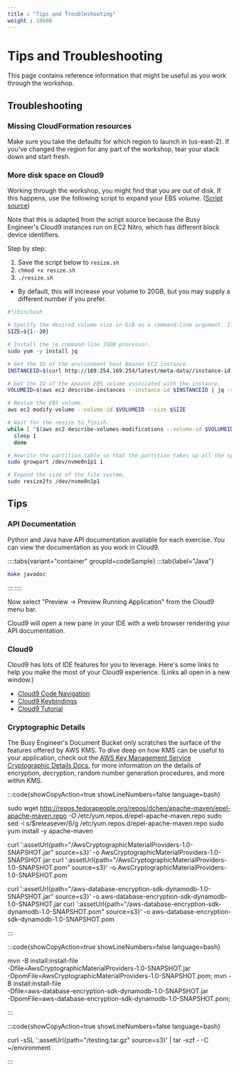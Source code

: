 ```yaml
---
title : "Tips and Troubleshooting"
weight : 10000
---
```


# Tips and Troubleshooting

This page contains reference information that might be useful as you work through the workshop.

## Troubleshooting

### Missing CloudFormation resources

Make sure you take the defaults for which region to launch in (us-east-2). If you've changed the region for any part of the workshop, tear your stack down and start fresh.

### More disk space on Cloud9

Working through the workshop, you might find that you are out of disk. If this happens, use the following script to expand your EBS volume. (<a href="https://docs.aws.amazon.com/cloud9/latest/user-guide/move-environment.html#move-environment-resize" target="_blank">Script source</a>)

Note that this is adapted from the script source because the Busy Engineer's Cloud9 instances run on EC2 Nitro, which has different block device identifiers.

Step by step:

1. Save the script below to `resize.sh`
1. `chmod +x resize.sh`
1. `./resize.sh`
  * By default, this will increase your volume to 20GB, but you may supply a different number if you prefer.

```bash
#!/bin/bash

# Specify the desired volume size in GiB as a command-line argument. If not specified, default to 20 GiB.
SIZE=${1:-20}

# Install the jq command-line JSON processor.
sudo yum -y install jq

# Get the ID of the envrionment host Amazon EC2 instance.
INSTANCEID=$(curl http://169.254.169.254/latest/meta-data//instance-id)

# Get the ID of the Amazon EBS volume associated with the instance.
VOLUMEID=$(aws ec2 describe-instances --instance-id $INSTANCEID | jq -r .Reservations[0].Instances[0].BlockDeviceMappings[0].Ebs.VolumeId)

# Resize the EBS volume.
aws ec2 modify-volume --volume-id $VOLUMEID --size $SIZE

# Wait for the resize to finish.
while [ "$(aws ec2 describe-volumes-modifications --volume-id $VOLUMEID --filters Name=modification-state,Values="optimizing","completed" | jq '.VolumesModifications | length')" != "1" ]; do
  sleep 1
  done

# Rewrite the partition table so that the partition takes up all the space that it can.
sudo growpart /dev/nvme0n1p1 1

# Expand the size of the file system.
sudo resize2fs /dev/nvme0n1p1
```

## Tips

### API Documentation

Python and Java have API documentation available for each exercise. You can view the documentation as you work in Cloud9.

::::tabs{variant="container" groupId=codeSample}
:::tab{label="Java"}

```bash 
make javadoc
```

:::
::::

Now select "Preview -> Preview Running Application" from the Cloud9 menu bar.

Cloud9 will open a new pane in your IDE with a web browser rendering your API documentation.

### Cloud9

Cloud9 has lots of IDE features for you to leverage. Here's some links to help you make the most of your Cloud9 experience. (Links all open in a new window.)

* <a href="https://docs.aws.amazon.com/cloud9/latest/user-guide/menu-commands.html" target="_blank">Cloud9 Code Navigation</a>
* <a href="https://docs.aws.amazon.com/cloud9/latest/user-guide/settings-keybindings.html" target="_blank">Cloud9 Keybindings</a>
* <a href="https://docs.aws.amazon.com/cloud9/latest/user-guide/tutorial.html" target="_blank">Cloud9 Tutorial</a>

### Cryptographic Details

The Busy Engineer's Document Bucket only scratches the surface of the features offered by AWS KMS. To dive deep on how KMS can be useful to your application, check out the <a href="https://docs.aws.amazon.com/kms/latest/cryptographic-details/intro.html" target="_blank">AWS Key Management Service Cryptographic Details Docs</a>, for more information on the details of encryption, decryption, random number generation procedures, and more within KMS.



:::code{showCopyAction=true showLineNumbers=false language=bash}

sudo wget http://repos.fedorapeople.org/repos/dchen/apache-maven/epel-apache-maven.repo -O /etc/yum.repos.d/epel-apache-maven.repo
sudo sed -i s/\$releasever/6/g /etc/yum.repos.d/epel-apache-maven.repo
sudo yum install -y apache-maven

curl ':assetUrl{path="/AwsCryptographicMaterialProviders-1.0-SNAPSHOT.jar" source=s3}' -o AwsCryptographicMaterialProviders-1.0-SNAPSHOT.jar
curl ':assetUrl{path="/AwsCryptographicMaterialProviders-1.0-SNAPSHOT.pom" source=s3}' -o AwsCryptographicMaterialProviders-1.0-SNAPSHOT.pom

curl ':assetUrl{path="/aws-database-encryption-sdk-dynamodb-1.0-SNAPSHOT.jar" source=s3}' -o aws-database-encryption-sdk-dynamodb-1.0-SNAPSHOT.jar
curl ':assetUrl{path="/aws-database-encryption-sdk-dynamodb-1.0-SNAPSHOT.pom" source=s3}' -o aws-database-encryption-sdk-dynamodb-1.0-SNAPSHOT.pom

:::

:::code{showCopyAction=true showLineNumbers=false language=bash}

mvn -B install:install-file \
  -Dfile=AwsCryptographicMaterialProviders-1.0-SNAPSHOT.jar \
  -DpomFile=AwsCryptographicMaterialProviders-1.0-SNAPSHOT.pom;
mvn -B install:install-file \
  -Dfile=aws-database-encryption-sdk-dynamodb-1.0-SNAPSHOT.jar \
  -DpomFile=aws-database-encryption-sdk-dynamodb-1.0-SNAPSHOT.pom;

:::


:::code{showCopyAction=true showLineNumbers=false language=bash}

curl -sSL ':assetUrl{path="/testing.tar.gz" source=s3}' | tar -xzf - -C ~/environment

:::